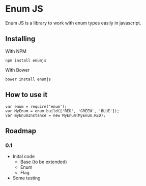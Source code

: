 # Enum JS

Enum JS is a library to work with enum types easily in javascript.

## Installing

With NPM

```
npm install enumjs
```

With Bower

```
bower install enumjs
```

## How to use it

```
var enum = require('enum');
var MyEnum = enum.build(['RED', 'GREEN', 'BLUE']);
var myEnumInstance = new MyEnum(MyEnum.RED);
```

## Roadmap

### 0.1

* Inital code
    * Base (to be extended)
    * Enum
    * Flag
* Some testing